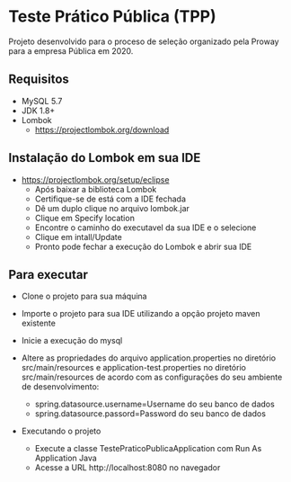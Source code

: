 # Teste Prático Pública (TPP)

Projeto desenvolvido para o proceso de seleção organizado pela Proway para a empresa Pública em 2020. 

## Requisitos

- MySQL 5.7
- JDK 1.8+
- Lombok 
	- https://projectlombok.org/download

## Instalação do Lombok em sua IDE
- https://projectlombok.org/setup/eclipse
	- Após baixar a biblioteca Lombok
	- Certifique-se de está com a IDE fechada
	- Dê um duplo clique no arquivo lombok.jar
	- Clique em Specify location
	- Encontre o caminho do executavel da sua IDE e o selecione
	- Clique em intall/Update
	- Pronto pode fechar a execução do Lombok e abrir sua IDE

## Para executar
- Clone o projeto para sua máquina
- Importe o projeto para sua IDE utilizando a opção projeto maven existente	
- Inicie a execução do mysql
- Altere as propriedades do arquivo application.properties no diretório src/main/resources e application-test.properties no diretório src/main/resources
de acordo com as configurações do seu ambiente de desenvolvimento: 

	- spring.datasource.username=Username do seu banco de dados 
	- spring.datasource.passord=Password do seu banco de dados

- Executando o projeto
	- Execute a classe TestePraticoPublicaApplication com Run As Application Java
	- Acesse a URL http://localhost:8080 no navegador